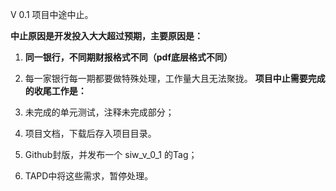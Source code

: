 V 0.1 项目中途中止。

**中止原因是开发投入大大超过预期，主要原因是：**

1. **同一银行，不同期财报格式不同（pdf底层格式不同）**
2. 每一家银行每一期都要做特殊处理，工作量大且无法聚拢。
**项目中止需要完成的收尾工作是：**

1. 未完成的单元测试，注释未完成部分；
2. 项目文档，下载后存入项目目录。
3. Github封版，并发布一个 siw_v_0_1 的Tag；
4. TAPD中将这些需求，暂停处理。



